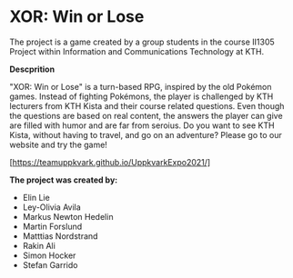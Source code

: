 # XOR: Win or Lose

The project is a game created by a group students in the course II1305 Project within Information and Communications Technology at KTH.

**Descprition**

"XOR: Win or Lose" is a turn-based RPG, inspired by the old Pokémon games. Instead of fighting Pokémons, the player is challenged by KTH lecturers from KTH Kista and their course related questions. Even though the questions are based on real content, the answers the player can give are filled with humor and are far from seroius. Do you want to see KTH Kista, without having to travel, and go on an adventure? Please go to our website and try the game!


[https://teamuppkvark.github.io/UppkvarkExpo2021/]

**The project was created by:**
- Elin Lie
- Ley-Olivia Avila
- Markus Newton Hedelin
- Martin Forslund
- Matttias Nordstrand
- Rakin Ali
- Simon Hocker 
- Stefan Garrido

